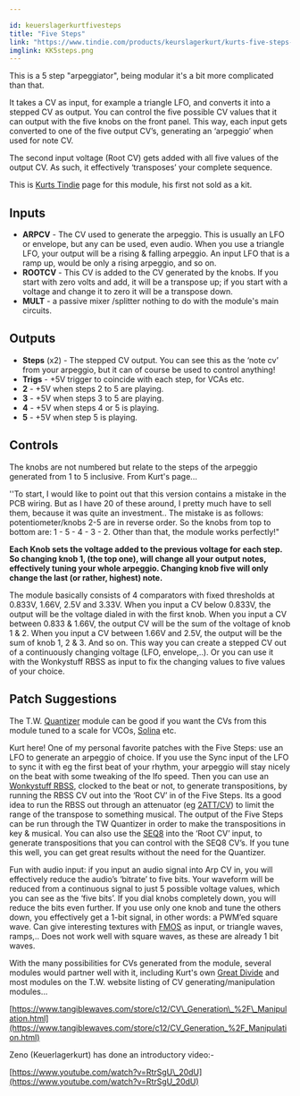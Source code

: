 ```yaml
---

id: keuerslagerkurtfivesteps
title: "Five Steps"
link: "https://www.tindie.com/products/keurslagerkurt/kurts-five-steps-arpeggiator-for-ae-modular/"
imglink: KK5steps.png
---
```



This is a 5 step "arpeggiator", being modular it's a bit more complicated than that.

It takes a CV as input, for example a triangle LFO, and converts it into a stepped CV as output. You can control the five possible CV values that it can output with the five knobs on the front panel. This way, each input gets converted to one of the five output CV’s, generating an ‘arpeggio’ when used for note CV.

The second input voltage (Root CV) gets added with all five values of the output CV. As such, it effectively ‘transposes’ your complete sequence.

This is [Kurts Tindie](https://www.tindie.com/products/keurslagerkurt/kurts-five-steps-arpeggiator-for-ae-modular/) page for this module, his first not sold as a kit.

## Inputs

*   **ARPCV** - The CV used to generate the arpeggio. This is usually an LFO or envelope, but any can be used, even audio. When you use a triangle LFO, your output will be a rising & falling arpeggio. An input LFO that is a ramp up, would be only a rising arpeggio, and so on.
*   **ROOTCV** - This CV is added to the CV generated by the knobs. If you start with zero volts and add, it will be a transpose up; if you start with a voltage and change it to zero it will be a transpose down.
*   **MULT** - a passive mixer /splitter nothing to do with the module's main circuits.

## Outputs

*   **Steps** (x2) - The stepped CV output. You can see this as the ‘note cv’ from your arpeggio, but it can of course be used to control anything!
*   **Trigs** - +5V trigger to coincide with each step, for VCAs etc.
*   **2** - +5V when steps 2 to 5 are playing.
*   **3** - +5V when steps 3 to 5 are playing.
*   **4** - +5V when steps 4 or 5 is playing.
*   **5** - +5V when step 5 is playing.

## Controls

The knobs are not numbered but relate to the steps of the arpeggio generated from 1 to 5 inclusive. From Kurt's page...

''To start, I would like to point out that this version contains a mistake in the PCB wiring. But as I have 20 of these around, I pretty much have to sell them, because it was quite an investment.. The mistake is as follows: potentiometer/knobs 2-5 are in reverse order. So the knobs from top to bottom are: 1 - 5 - 4 - 3 - 2. Other than that, the module works perfectly!"

**Each Knob sets the voltage added to the previous voltage for each step. So changing knob 1, (the top one), will change all your output notes, effectively tuning your whole arpeggio. Changing knob five will only change the last (or rather, highest) note.**

The module basically consists of 4 comparators with fixed thresholds at 0.833V, 1.66V, 2.5V and 3.33V. When you input a CV below 0.833V, the output will be the voltage dialed in with the first knob. When you input a CV between 0.833 & 1.66V, the output CV will be the sum of the voltage of knob 1 & 2. When you input a CV between 1.66V and 2.5V, the output will be the sum of knob 1, 2 & 3. And so on. This way you can create a stepped CV out of a continuously changing voltage (LFO, envelope,..). Or you can use it with the Wonkystuff RBSS as input to fix the changing values to five values of your choice.

## Patch Suggestions

The T.W. [Quantizer](https://wiki.aemodular.com/pmwiki.php/AeManual/QUANTIZER) module can be good if you want the CVs from this module tuned to a scale for VCOs, [Solina](https://wiki.aemodular.com/pmwiki.php/AeManual/SOLINA) etc.

Kurt here! One of my personal favorite patches with the Five Steps: use an LFO to generate an arpeggio of choice. If you use the Sync input of the LFO to sync it with eg the first beat of your rhythm, your arpeggio will stay nicely on the beat with some tweaking of the lfo speed. Then you can use an [Wonkystuff RBSS](https://wiki.aemodular.com/pmwiki.php/AeManual/WonkyStuffRBSS), clocked to the beat or not, to generate transpositions, by running the RBSS CV out into the ‘Root CV’ in of the Five Steps. Its a good idea to run the RBSS out through an attenuator (eg [2ATT/CV](https://wiki.aemodular.com/pmwiki.php/AeManual/2ATTCV)) to limit the range of the transpose to something musical. The output of the Five Steps can be run through the TW Quantizer in order to make the transpositions in key & musical. You can also use the [SEQ8](https://wiki.aemodular.com/pmwiki.php/AeManual/SEQ8) into the ‘Root CV’ input, to generate transpositions that you can control with the SEQ8 CV’s. If you tune this well, you can get great results without the need for the Quantizer.

Fun with audio input: if you input an audio signal into Arp CV in, you will effectively reduce the audio’s ‘bitrate’ to five bits. Your waveform will be reduced from a continuous signal to just 5 possible voltage values, which you can see as the ‘five bits’. If you dial knobs completely down, you will reduce the bits even further. If you use only one knob and tune the others down, you effectively get a 1-bit signal, in other words: a PWM’ed square wave. Can give interesting textures with [FMOS](https://wiki.aemodular.com/pmwiki.php/AeManual/FMOS) as input, or triangle waves, ramps,.. Does not work well with square waves, as these are already 1 bit waves.

With the many possibilities for CVs generated from the module, several modules would partner well with it, including Kurt's own [Great Divide](https://wiki.aemodular.com/pmwiki.php/AeManual/KeuerslagerkurtGreatDivide) and most modules on the T.W. website listing of CV generating/manipulation modules...

[https://www.tangiblewaves.com/store/c12/CV\_Generation\_%2F\_Manipulation.html](https://www.tangiblewaves.com/store/c12/CV_Generation_%2F_Manipulation.html)

Zeno (Keuerlagerkurt) has done an introductory video:-

[https://www.youtube.com/watch?v=RtrSgU\_20dU](https://www.youtube.com/watch?v=RtrSgU_20dU)





